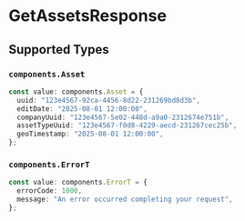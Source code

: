 # GetAssetsResponse


## Supported Types

### `components.Asset`

```typescript
const value: components.Asset = {
  uuid: "123e4567-92ca-4456-8d22-231269bd8d3b",
  editDate: "2025-08-01 12:00:00",
  companyUuid: "123e4567-5e02-448d-a9a0-2312674e751b",
  assetTypeUuid: "123e4567-f0d8-4229-aecd-231267cec25b",
  geoTimestamp: "2025-08-01 12:00:00",
};
```

### `components.ErrorT`

```typescript
const value: components.ErrorT = {
  errorCode: 1000,
  message: "An error occurred completing your request",
};
```

